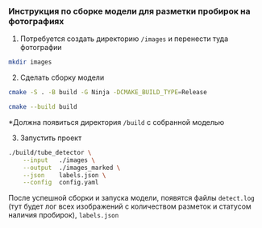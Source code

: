 ### Инструкция по сборке модели для разметки пробирок на фотографиях

1. Потребуется создать директорию `/images` и перенести туда фотографии

```sh
mkdir images
```

2. Сделать сборку модели

```sh
cmake -S . -B build -G Ninja -DCMAKE_BUILD_TYPE=Release
```

```sh
cmake --build build 
```

*Должна появиться директория `/build` с собранной моделью

3. Запустить проект

```sh
./build/tube_detector \
    --input   ./images \
    --output  ./images_marked \
    --json    labels.json \
    --config  config.yaml 
```

После успешной сборки и запуска модели, появятся файлы `detect.log` (тут будет лог всех изображений с количеством разметок и статусом наличия пробирок), `labels.json`